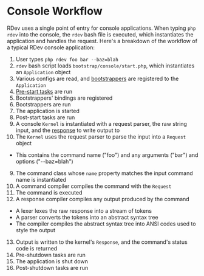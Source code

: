 # Console Workflow

RDev uses a single point of entry for console applications.  When typing `php rdev` into the console, the `rdev` bash file is executed, which instantiates the application and handles the request.  Here's a breakdown of the workflow of a typical RDev console application:

1. User types `php rdev foo bar --baz=blah`
2. `rdev` bash script loads `bootstrap/console/start.php`, which instantiates an `Application` object
3. Various configs are read, and [bootstrappers](bootstrappers) are registered to the `Application`
4. [Pre-start tasks](application#starting-and-shutting-down-an-application) are run
  1. Bootstrappers' bindings are registered
  2. Bootstrappers are run
5. The application is started
6. Post-start tasks are run
7. A console `Kernel` is instantiated with a request parser, the raw string input, and the [response](console#responses) to write output to
8. The `Kernel` uses the request parser to parse the input into a `Request` object
  * This contains the command name ("foo") and any arguments ("bar") and options ("--baz=blah")
9. The command class whose `name` property matches the input command name is instantiated
10. A command compiler compiles the command with the `Request`
11. The command is executed
12. A response compiler compiles any output produced by the command
  * A lexer lexes the raw response into a stream of tokens
  * A parser converts the tokens into an abstract syntax tree
  * The compiler compiles the abstract syntax tree into ANSI codes used to style the output
13. Output is written to the kernel's `Response`, and the command's status code is returned
14. Pre-shutdown tasks are run
15. The application is shut down
16. Post-shutdown tasks are run